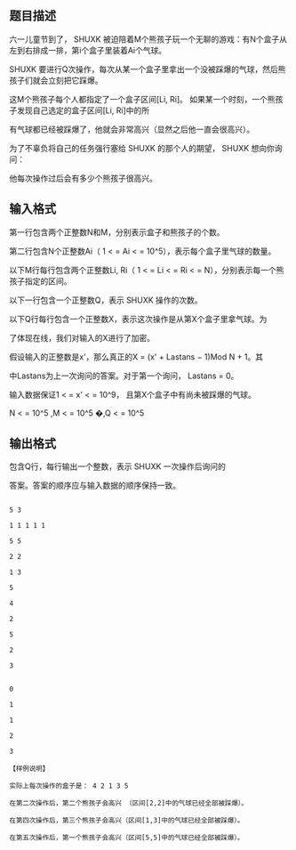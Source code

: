 ## 题目描述

<div> 
 <div> 
  <div>
   六一儿童节到了， SHUXK 被迫陪着M个熊孩子玩一个无聊的游戏：有N个盒子从左到右排成一排，第i个盒子里装着Ai个气球。
  </div> 
  <div>
   SHUXK 要进行Q次操作，每次从某一个盒子里拿出一个没被踩爆的气球，然后熊孩子们就会立刻把它踩爆。
  </div> 
  <div>
   这M个熊孩子每个人都指定了一个盒子区间[Li, Ri]。 如果某一个时刻，一个熊孩子发现自己选定的盒子区间[Li, Ri]中的所
  </div> 
  <div>
   有气球都已经被踩爆了，他就会非常高兴（显然之后他一直会很高兴）。
  </div> 
  <div>
   为了不辜负将自己的任务强行塞给 SHUXK 的那个人的期望， SHUXK 想向你询问： 
  </div> 
  <div>
   他每次操作过后会有多少个熊孩子很高兴。
  </div> 
 </div> 
</div> 
<p></p>

## 输入格式

<div>
 第一行包含两个正整数N和M，分别表示盒子和熊孩子的个数。
</div> 
<div>
 第二行包含N个正整数Ai（ 1 < = Ai < = 10^5），表示每个盒子里气球的数量。
</div> 
<div>
 以下M行每行包含两个正整数Li, Ri（ 1 < = Li < = Ri < = N），分别表示每一个熊孩子指定的区间。
</div> 
<div>
 以下一行包含一个正整数Q，表示 SHUXK 操作的次数。
</div> 
<div>
 以下Q行每行包含一个正整数X，表示这次操作是从第X个盒子里拿气球。为
</div> 
<div>
 了体现在线，我们对输入的X进行了加密。
</div> 
<div>
 假设输入的正整数是x'，那么真正的X = (x' + Lastans − 1)Mod N + 1。其
</div> 
<div>
 中Lastans为上一次询问的答案。对于第一个询问， Lastans = 0。
</div> 
<div>
 输入数据保证1 < = x' < = 10^9， 且第X个盒子中有尚未被踩爆的气球。
</div> 
<div>
 N < = 10^5 ,M < = 10^5 �,Q < = 10^5
</div> 
<p></p>

## 输出格式

<div>
 包含Q行，每行输出一个整数，表示 SHUXK 一次操作后询问的
</div> 
<div>
 答案。答案的顺序应与输入数据的顺序保持一致。
</div> 
<p></p>

```input1
5 3
1 1 1 1 1
5 5
2 2
1 3
5
4
2
5
2
3
```
```output1
0
1
1
2
3
【样例说明】
实际上每次操作的盒子是： 4 2 1 3 5
在第二次操作后，第二个熊孩子会高兴 （区间[2,2]中的气球已经全部被踩爆）。
在第四次操作后，第三个熊孩子会高兴（区间[1,3]中的气球已经全部被踩爆）。
在第五次操作后，第一个熊孩子会高兴（区间[5,5]中的气球已经全部被踩爆）。
```
